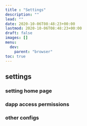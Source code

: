 ```yaml
---
title : "Settings"
description: ""
lead: ""
date: 2020-10-06T08:48:23+00:00
lastmod: 2020-10-06T08:48:23+00:00
draft: false
images: []
menu:
  dev:
    parent: "browser"
toc: true
---
```


## settings
### setting home page
### dapp access permissions
### other configs
